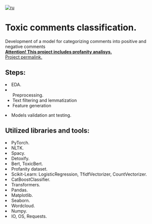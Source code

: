 [![ru](https://img.shields.io/badge/lang-ru-red.svg)](README.md)

# Toxic comments classification. 
Development of a model for categorizing comments into positive and negative comments<br>
<u><b>Attention! This project includes profanity analisys.</b></u><br>
[Project permalink.](https://github.com/mrBrain101/Yandex_Practicum_projects/blob/252b54e221a78f82e25ea3cd6ba972843142b394/NLP_Toxic_Commentaries_Classification/Ya_Practicum-NLP_Text_Toxicity_Prediction_distr_RUS.ipynb)

## Steps:
<li>EDA. 
<li><ul>Preprocessing.
<li>Text filtering and lemmatization</li>
<li>Feature generation</li></ul>
<li>Models validation ant testing.
  
## Utilized libraries and tools:
<li>PyTorch.
<li>NLTK.
<li>Spacy.
<li>Detoxify.
<li>Bert, ToxicBert.
<li>Profanity dataset.
<li>Scikit-Learn: LogisticRegression, TfidfVectorizer, CountVectorizer. 
<li>CatBoostClassifier.
<li>Transformers.
<li>Pandas. 
<li>Matplotlib. 
<li>Seaborn. 
<li>Wordcloud.
<li>Numpy. 
<li>IO, OS, Requests.
